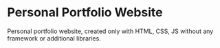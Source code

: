 # Personal Portfolio Website  
Personal portfolio website, created only with HTML, CSS, JS without any framework or additional libraries.
